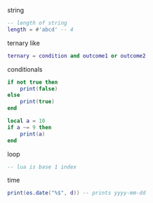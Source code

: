 string
```lua
-- length of string
length = #'abcd' -- 4
```

ternary like
```lua
ternary = condition and outcome1 or outcome2
```

conditionals
```lua
if not true then
	print(false)
else
	print(true)
end

local a = 10
if a ~= 9 then
	print(a)
end
```

loop
```lua
-- lua is base 1 index
```

time
```lua
print(os.date("%$", d)) -- prints yyyy-mm-dd
```